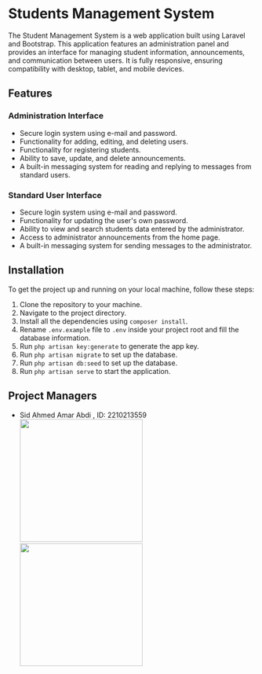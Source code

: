 # Students Management System

The Student Management System is a web application built using Laravel and Bootstrap. This application features an administration panel and provides an interface for managing student information, announcements, and communication between users. It is fully responsive, ensuring compatibility with desktop, tablet, and mobile devices.

## Features

### Administration Interface

* Secure login system using e-mail and password.
* Functionality for adding, editing, and deleting users.
* Functionality for registering students.
* Ability to save, update, and delete announcements.
* A built-in messaging system for reading and replying to messages from standard users.

### Standard User Interface

* Secure login system using e-mail and password.
* Functionality for updating the user's own password.
* Ability to view and search students data entered by the administrator.
* Access to administrator announcements from the home page.
* A built-in messaging system for sending messages to the administrator.

## Installation

To get the project up and running on your local machine, follow these steps:

1. Clone the repository to your machine.
2. Navigate to the project directory.
3. Install all the dependencies using `composer install`.
4. Rename `.env.example` file to `.env` inside your project root and fill the database information.
5. Run `php artisan key:generate` to generate the app key.
6. Run `php artisan migrate` to set up the database.
7. Run `php artisan db:seed` to set up the database.
8. Run `php artisan serve` to start the application.

## Project Managers

* Sid Ahmed Amar Abdi , ID: 2210213559
  <tr>
    <td><img src="https://github.com/MohamedAbdellahi98/students-management/assets/92870461/113e5153-5e1b-4dba-adaa-7cf55398ba93" width="250"></td>
    <td><img src="https://github.com/MohamedAbdellahi98/students-management/assets/92870461/6726c599-5850-44cb-a59b-0e8a9c74abda" width="250"></td>
  </tr>
</table>

